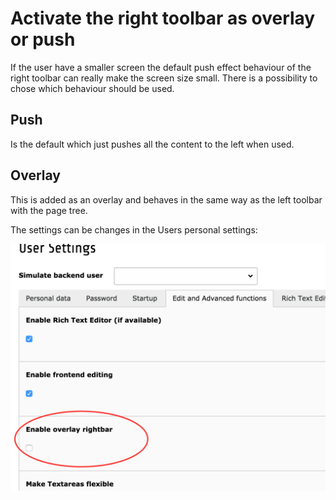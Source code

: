 # Activate the right toolbar as overlay or push

If the user have a smaller screen the default push effect behaviour of the
right toolbar can really make the screen size small. There is a possibility
to chose which behaviour should be used.

## Push

Is the default which just pushes all the content to the left when used.

## Overlay

This is added as an overlay and behaves in the same way as the left toolbar
with the page tree.

The settings can be changes in the Users personal settings:

 <img src="../images/activate-rightbar-overlay.png" alt="Activate the right toolbar as overlay" />
